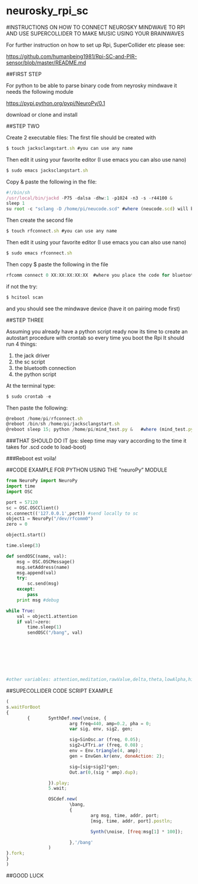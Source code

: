 # neurosky_rpi_sc
#INSTRUCTIONS ON HOW TO CONNECT NEUROSKY MINDWAVE TO RPI AND USE SUPERCOLLIDER TO MAKE MUSIC USING YOUR BRAINWAVES

For further instruction on how to set up Rpi, SuperCollider etc please see:

https://github.com/humanbeing1981/Rpi-SC-and-PIR-sensor/blob/master/README.md

##FIRST STEP


For python to be able to parse binary code from neyrosky mindwave it needs the following module

https://pypi.python.org/pypi/NeuroPy/0.1

download or clone and install

##STEP TWO

Create 2 executable files:
The first file should be created with
```javascript
$ touch jacksclangstart.sh #you can use any name
```
Then edit it using your favorite editor (I use emacs you can also use nano)
```javascript
$ sudo emacs jacksclangstart.sh
```
Copy & paste the following in the file:
```javascript
#!/bin/sh 
/usr/local/bin/jackd -P75 -dalsa -dhw:1 -p1024 -n3 -s -r44100 & 
sleep 1 
su root -c "sclang -D /home/pi/neucode.scd" #where (neucode.scd) will be your SuperCollider script
```
Then create the second file 
```javascript
$ touch rfconnect.sh #you can use any name
```
Then edit it using your favorite editor (I use emacs you can also use nano)
```javascript
$ sudo emacs rfconnect.sh 
```
Then copy $ paste the following in the file
```javascript
rfcomm connect 0 XX:XX:XX:XX:XX  #where you place the code for bluetooth of your device(neurosky mindwave-it is usually within the box)
```
if not the try:
```javascript
$ hcitool scan
```
and you should see the mindwave device (have it on pairing mode first)

##STEP THREE	

Assuming you already have a python script ready now its time to create an autostart procedure with crontab so every time you boot the Rpi It should run 4 things:

1. the jack driver
2. the sc script
3. the bluetooth connection
4. the python script

At the terminal type:
```javascript
$ sudo crontab -e
```
Then paste the following:

```javascript
@reboot /home/pi/rfconnect.sh 
@reboot /bin/sh /home/pi/jacksclangstart.sh 
@reboot sleep 15; python /home/pi/mind_test.py &   #where (mind_test.py) shoyld be your python script file
```

###THAT SHOULD DO IT (ps: sleep time may vary according to the time it takes for .scd code to load-boot)

###Reboot est voila!




##CODE EXAMPLE FOR PYTHON USING THE “neuroPy” MODULE


```python
from NeuroPy import NeuroPy
import time
import OSC

port = 57120
sc = OSC.OSCClient()
sc.connect(('127.0.0.1',port)) #send locally to sc
object1 = NeuroPy("/dev/rfcomm0")
zero = 0

object1.start()

time.sleep(3)

def sendOSC(name, val):
    msg = OSC.OSCMessage()
    msg.setAddress(name)
    msg.append(val)
    try:
        sc.send(msg)
    except:
        pass
    print msg #debug

while True:
    val = object1.attention
    if val!=zero:
        time.sleep(1)
        sendOSC("/bang", val)








#other variables: attention,meditation,rawValue,delta,theta,lowAlpha,highAlpha,lowBeta,highBeta,lowGamma,midGamma, poorSignal and blinkStrength 

```


##SUPECOLLIDER CODE SCRIPT EXAMPLE


```javascript
(
s.waitForBoot
{
        {       SynthDef.new(\noise, {
                        arg freq=440, amp=0.2, pha = 0;
                        var sig, env, sig2, gen;

                        sig=SinOsc.ar (freq, 0.05);
                        sig2=LFTri.ar (freq, 0.08) ;
                        env = Env.triangle(4, amp);
                        gen = EnvGen.kr(env, doneAction: 2);

                        sig=[sig+sig2]*gen;
                        Out.ar(0,(sig * amp).dup);

                }).play;
                5.wait;

                OSCdef.new(
                        \bang,
                        {
                                arg msg, time, addr, port;
                                [msg, time, addr, port].postln;

                                Synth(\noise, [freq:msg[1] * 100]);

                        },'/bang'
                )
}.fork;
}
)
```



##GOOD LUCK


